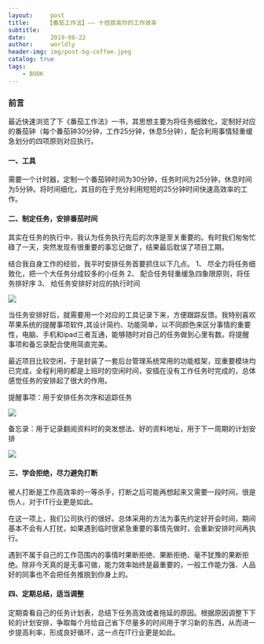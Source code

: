```yaml
---
layout:     post
title:     【番茄工作法】—— 十倍提高你的工作效率
subtitle:   
date:       2019-08-22
author:     worldly
header-img: img/post-bg-coffee.jpeg
catalog: true
tags:
    - BOOK
---
```


### 前言
最近快速浏览了下《番茄工作法》一书，其思想主要为将任务细致化，定制好对应的番茄钟（每个番茄钟30分钟，工作25分钟，休息5分钟），配合利用事情轻重缓急划分的四项原则对应执行。

#### 一、工具

需要一个计时器，定制一个番茄钟时间为30分钟，任务时间为25分钟，休息时间为5分钟。将时间细化，其目的在于充分利用短短的25分钟时间快速高效率的工作。

#### 二、制定任务，安排番茄时间

其实在任务的执行中，我认为任务执行先后的次序是至关重要的。有时我们匆匆忙碌了一天，突然发现有很重要的事忘记做了，结果最后耽误了项目工期。

结合我自身工作的经验，我平时安排任务首要抓住以下几点。
1、 尽全力将任务细致化，把一个大任务分成较多的小任务
2、 配合任务轻重缓急四象限原则，将任务排好序
3、 给任务安排好对应的执行时间

![](http://dev.fenzhitech.com/res/8f6cfe79362704e99aaf914d0315040e.jpeg)

当任务安排好后，就需要用一个对应的工具记录下来，方便跟踪反馈。我特别喜欢苹果系统的提醒事项软件,其设计简约、功能简单，以不同颜色来区分事情的重要性，电脑、手机和ipad三者互通，能够随时对自己的任务做到心里有数。将提醒事项和备忘录配合使用简直完美。

最近项目比较空闲，于是封装了一套后台管理系统常用的功能框架，现重要模块均已完成，全程利用的都是上班时的空闲时间，安插在没有工作任务时完成的，总体感觉任务的安排起了很大的作用。

提醒事项：用于安排任务次序和追踪任务

![](http://dev.fenzhitech.com/res/4249796aa1809f51924bbd4f88120694.png)

备忘录：用于记录翻阅资料时的突发想法、好的资料地址，用于下一周期的计划安排

![](http://dev.fenzhitech.com/res/2dbdd6e2d7bfb4929bb2a6b0b63bf29f.png)


#### 三、学会拒绝，尽力避免打断

被人打断是工作高效率的一等杀手，打断之后可能再想起来又需要一段时间，很是伤人，对于IT行业更是如此。

在这一项上，我们公司执行的很好。总体采用的方法为事先约定好开会时间，期间基本不会有人打扰，如果遇到临时很紧急重要的事情先做时，会重新安排时间再执行。

遇到不属于自己的工作范围内的事情时果断拒绝、果断拒绝、毫不犹豫的果断拒绝。除非今天真的是无事可做，能力效率始终是最重要的，一般工作能力强、人品好的同事也不会把任务推脱到你身上的。

#### 四、定期总结，适当调整

定期查看自己的任务计划表，总结下任务高效或者拖延的原因。根据原因调整下下轮的计划安排，争取每个月给自己省下尽量多的时间用于学习新的东西，从而进一步提高利率，形成良好循环，这一点在IT行业更是如此。

